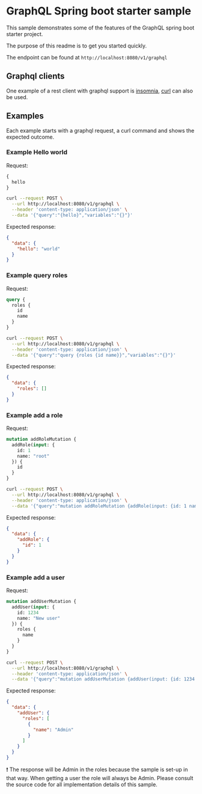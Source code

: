 # GraphQL Spring boot starter sample

This sample demonstrates some of the features of the GraphQL spring boot starter project. 

The purpose of this readme is to get you started quickly. 

The endpoint can be found at `http://localhost:8080/v1/graphql`

## Graphql clients
One example of a rest client with graphql support is [insomnia](https://insomnia.rest), [curl](https://curl.haxx.se/) can also be used.

## Examples

Each example starts with a graphql request, a curl command and shows the expected outcome.

### Example Hello world

Request: 

```graphql 
{
  hello
}
```

```bash
curl --request POST \
  --url http://localhost:8080/v1/graphql \
  --header 'content-type: application/json' \
  --data '{"query":"{hello}","variables":"{}"}'     
```

Expected response:

```json
{
  "data": {
    "hello": "world"
  }
}
```

### Example query roles

Request:

```graphql
query {
  roles {
    id
    name
  }
}
```

```bash
curl --request POST \
  --url http://localhost:8080/v1/graphql \
  --header 'content-type: application/json' \
  --data '{"query":"query {roles {id name}}","variables":"{}"}'
```

Expected response:

```json
{
  "data": {
    "roles": []
  }
}
```

### Example add a role

Request:

```graphql
mutation addRoleMutation {
  addRole(input: {
    id: 1
    name: "root"		
  }) {
    id
  }
}
```

```bash
curl --request POST \
  --url http://localhost:8080/v1/graphql \
  --header 'content-type: application/json' \
  --data '{"query":"mutation addRoleMutation {addRole(input: {id: 1 name: \"root\"}) {id}}","variables":"{}"}'
```

Expected response:

```json
{
  "data": {
    "addRole": {
      "id": 1
    }
  }
}
```

### Example add a user

Request:

```graphql
mutation addUserMutation {
  addUser(input: {
    id: 1234
    name: "New user"	
  }) {
    roles {
      name
    }
  }
}
```

```bash
curl --request POST \
  --url http://localhost:8080/v1/graphql \
  --header 'content-type: application/json' \
  --data '{"query":"mutation addUserMutation {addUser(input: {id: 1234 name: \"New user\"}) {roles{name}}}","variables":"{}"}'
```

Expected response:

```json
{
  "data": {
    "addUser": {
      "roles": [
        {
          "name": "Admin"
        }
      ]
    }
  }
}
```

:heavy_exclamation_mark: The response will be Admin in the roles because the sample is set-up in that way. When getting a user the role will always be Admin. Please consult the source code for all implementation details of this sample.
